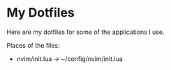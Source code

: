 # My Dotfiles

Here are my dotfiles for some of the applications I use.

Places of the files:
- nvim/init.lua -> ~/config/nvim/init.lua
